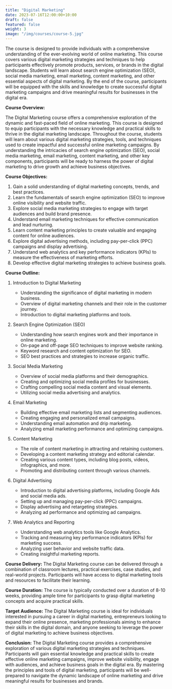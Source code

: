```yaml
---
title: "Digital Marketing"
date: 2023-07-16T12:00:00+10:00
draft: false
featured: false
weight: 3
image: "/img/courses/course-5.jpg"
---
```


The course is designed to provide individuals with a comprehensive understanding of the ever-evolving world of online marketing. This course covers various digital marketing strategies and techniques to help participants effectively promote products, services, or brands in the digital landscape. Students will learn about search engine optimization (SEO), social media marketing, email marketing, content marketing, and other essential aspects of digital marketing. By the end of the course, participants will be equipped with the skills and knowledge to create successful digital marketing campaigns and drive meaningful results for businesses in the digital era.



**Course Overview:**

The Digital Marketing course offers a comprehensive exploration of the dynamic and fast-paced field of online marketing. This course is designed to equip participants with the necessary knowledge and practical skills to thrive in the digital marketing landscape. Throughout the course, students will learn about various digital marketing strategies, tools, and techniques used to create impactful and successful online marketing campaigns. By understanding the intricacies of search engine optimization (SEO), social media marketing, email marketing, content marketing, and other key components, participants will be ready to harness the power of digital marketing to drive growth and achieve business objectives.

**Course Objectives:**
1. Gain a solid understanding of digital marketing concepts, trends, and best practices.
2. Learn the fundamentals of search engine optimization (SEO) to improve online visibility and website traffic.
3. Explore social media marketing strategies to engage with target audiences and build brand presence.
4. Understand email marketing techniques for effective communication and lead nurturing.
5. Learn content marketing principles to create valuable and engaging content for online audiences.
6. Explore digital advertising methods, including pay-per-click (PPC) campaigns and display advertising.
7. Understand web analytics and key performance indicators (KPIs) to measure the effectiveness of marketing efforts.
8. Develop effective digital marketing strategies to achieve business goals.

**Course Outline:**

1. Introduction to Digital Marketing
   - Understanding the significance of digital marketing in modern business.
   - Overview of digital marketing channels and their role in the customer journey.
   - Introduction to digital marketing platforms and tools.

2. Search Engine Optimization (SEO)
   - Understanding how search engines work and their importance in online marketing.
   - On-page and off-page SEO techniques to improve website ranking.
   - Keyword research and content optimization for SEO.
   - SEO best practices and strategies to increase organic traffic.

3. Social Media Marketing
   - Overview of social media platforms and their demographics.
   - Creating and optimizing social media profiles for businesses.
   - Crafting compelling social media content and visual elements.
   - Utilizing social media advertising and analytics.

4. Email Marketing
   - Building effective email marketing lists and segmenting audiences.
   - Creating engaging and personalized email campaigns.
   - Understanding email automation and drip marketing.
   - Analyzing email marketing performance and optimizing campaigns.

5. Content Marketing
   - The role of content marketing in attracting and retaining customers.
   - Developing a content marketing strategy and editorial calendar.
   - Creating various content types, including blog posts, videos, infographics, and more.
   - Promoting and distributing content through various channels.

6. Digital Advertising
   - Introduction to digital advertising platforms, including Google Ads and social media ads.
   - Setting up and managing pay-per-click (PPC) campaigns.
   - Display advertising and retargeting strategies.
   - Analyzing ad performance and optimizing ad campaigns.

7. Web Analytics and Reporting
   - Understanding web analytics tools like Google Analytics.
   - Tracking and measuring key performance indicators (KPIs) for marketing success.
   - Analyzing user behavior and website traffic data.
   - Creating insightful marketing reports.

**Course Delivery:**
The Digital Marketing course can be delivered through a combination of classroom lectures, practical exercises, case studies, and real-world projects. Participants will have access to digital marketing tools and resources to facilitate their learning.

**Course Duration:**
The course is typically conducted over a duration of 8-10 weeks, providing ample time for participants to grasp digital marketing concepts and acquire practical skills.

**Target Audience:**
The Digital Marketing course is ideal for individuals interested in pursuing a career in digital marketing, entrepreneurs looking to expand their online presence, marketing professionals aiming to enhance their skills in the digital domain, and anyone seeking to leverage the power of digital marketing to achieve business objectives.

**Conclusion:**
The Digital Marketing course provides a comprehensive exploration of various digital marketing strategies and techniques. Participants will gain essential knowledge and practical skills to create effective online marketing campaigns, improve website visibility, engage with audiences, and achieve business goals in the digital era. By mastering the principles and tools of digital marketing, participants will be well-prepared to navigate the dynamic landscape of online marketing and drive meaningful results for businesses and brands.
